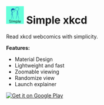 # ![simplexkcd icon](https://raw.githubusercontent.com/dandansoysauce/simplexkcd/master/android/app/src/main/res/mipmap-mdpi/ic_launcher.png "simplexkcd icon") Simple xkcd

Read xkcd webcomics with simplicity.

**Features:**
* Material Design
* Lightweight and fast
* Zoomable viewing
* Randomize view
* Launch explainer

<a href='https://play.google.com/store/apps/details?id=com.daniona.simplexkcd&pcampaignid=MKT-Other-global-all-co-prtnr-py-PartBadge-Mar2515-1'><img alt='Get it on Google Play' width="200" src='https://play.google.com/intl/en_us/badges/images/generic/en_badge_web_generic.png'/></a>
